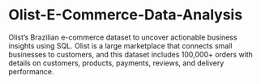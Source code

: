 # Olist-E-Commerce-Data-Analysis
Olist’s Brazilian e-commerce dataset to uncover actionable business insights using SQL. Olist is a large marketplace that connects small businesses to customers, and this dataset includes 100,000+ orders with details on customers, products, payments, reviews, and delivery performance.
